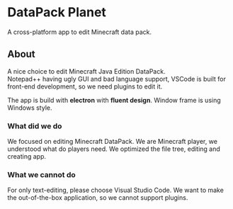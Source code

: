 # DataPack Planet
A cross-platform app to edit Minecraft data pack.

## About
A nice choice to edit Minecraft Java Edition DataPack.  
Notepad++ having ugly GUI and bad language support, 
VSCode is built for front-end development, so we need plugins to edit it.

The app is build with **electron** with **fluent design**.
Window frame is using Windows style.

### What did we do
We focused on editing Minecraft DataPack.
We are Minecraft player, we understood what do players need.
We optimized the file tree, editing and creating app.

### What we cannot do
For only text-editing, please choose Visual Studio Code.
We want to make the out-of-the-box application,
so we cannot support plugins.
